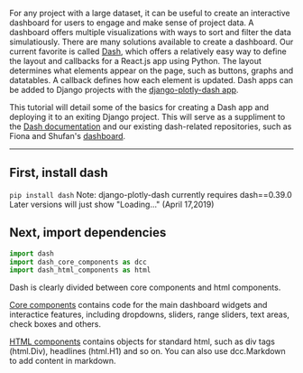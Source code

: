 For any project with a large dataset, it can be useful to create an interactive dashboard for users to engage and make sense of project data.  A dashboard offers multiple visualizations with ways to sort and filter the data simulatiously. There are many solutions available to create a dashboard.  Our current favorite is called [Dash](https://dash.plot.ly/), which offers a relatively easy way to define the layout and callbacks for a React.js app using Python. The layout determines what elements appear on the page, such as buttons, graphs and datatables.  A callback defines how each element is updated.   Dash apps can be added to Django projects with the [django-plotly-dash app](https://github.com/GibbsConsulting/django-plotly-dash). 

This tutorial will detail some of the basics for creating a Dash app and deploying it to an exiting Django project. 
This will serve as a suppliment to the [Dash documentation](https://dash.plot.ly/) and our existing dash-related repositories, such as Fiona and Shufan's [dashboard](https://github.com/HCDigitalScholarship/dashboard).

---

## First, install dash 
`pip install dash`
Note: django-plotly-dash currently requires dash==0.39.0  Later versions will just show "Loading..." (April 17,2019)


## Next, import dependencies 
```python
import dash
import dash_core_components as dcc
import dash_html_components as html
```
Dash is clearly divided between core components and html components. 

[Core components](https://dash.plot.ly/dash-core-components) contains code for the main dashboard widgets and interactice features, including dropdowns, sliders, range sliders, text areas, check boxes and others.

[HTML components](https://dash.plot.ly/dash-html-components) contains objects for standard html, such as div tags (html.Div), headlines (html.H1) and so on. You can also use dcc.Markdown to add content in markdown.  

